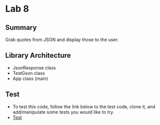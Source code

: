 # Lab 8
## Summary
Grab quotes from JSON and display those to the user.

## Library Architecture
- JsonResponse class
- TestGson class
- App class (main)

## Test
- To test this code, follow the link below to the test code, clone it, and add/manipulate some tests you would like to try.
- [Test](https://github.com/mattburger/TestGson/tree/master/src/test/java/TestGson)